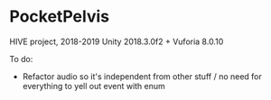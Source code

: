 # PocketPelvis
HIVE project, 2018-2019
Unity 2018.3.0f2 + Vuforia 8.0.10

To do:
- Refactor audio so it's independent from other stuff / no need for everything to yell out event with enum
